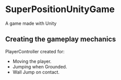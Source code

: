 # SuperPositionUnityGame
A game made with Unity

## Creating the gameplay mechanics
PlayerController created for:
- Moving the player.
- Jumping when Grounded.
- Wall Jump on contact.